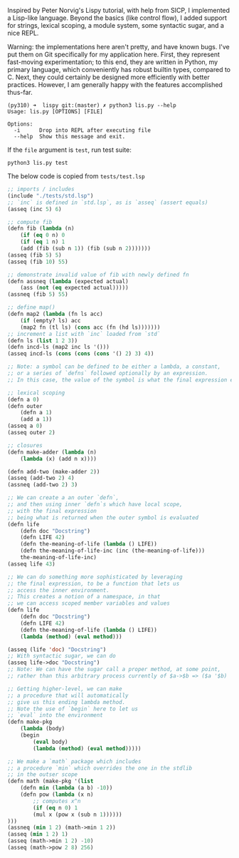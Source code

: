 
Inspired by Peter Norvig's Lispy tutorial, with help from SICP, I implemented a Lisp-like language. Beyond the basics (like control flow), I added support for strings, lexical scoping, a module system, some syntactic sugar, and a nice REPL.

Warning: the implementations here aren't pretty, and have known bugs. I've put them on Git specifically for my application here. First, they represent fast-moving experimentation; to this end, they are written in Python, my primary language, which conveniently has robust builtin types, compared to C. Next, they could certainly be designed more efficiently with better practices. However, I am generally happy with the features accomplished thus-far.

```
(py310) ➜  lispy git:(master) ✗ python3 lis.py --help
Usage: lis.py [OPTIONS] [FILE]

Options:
  -i      Drop into REPL after executing file
  --help  Show this message and exit.
```

If the `file` argument is `test`, run test suite:

`python3 lis.py test`

The below code is copied from `tests/test.lsp`

```lisp
;; imports / includes
(include "./tests/std.lsp")
;; `inc` is defined in `std.lsp`, as is `asseq` (assert equals)
(asseq (inc 5) 6)

;; compute fib
(defn fib (lambda (n)
    (if (eq 0 n) 0
    (if (eq 1 n) 1
    (add (fib (sub n 1)) (fib (sub n 2)))))))
(asseq (fib 5) 5)
(asseq (fib 10) 55)

;; demonstrate invalid value of fib with newly defined fn
(defn assneq (lambda (expected actual)
    (ass (not (eq expected actual)))))
(assneq (fib 5) 55)

;; define map()
(defn map2 (lambda (fn ls acc)
    (if (empty? ls) acc
    (map2 fn (tl ls) (cons acc (fn (hd ls)))))))
;; increment a list with `inc` loaded from `std`
(defn ls (list 1 2 3))
(defn incd-ls (map2 inc ls '()))
(asseq incd-ls (cons (cons (cons '() 2) 3) 4))

;; Note: a symbol can be defined to be either a lambda, a constant,
;; or a series of `defns` followed optionally by an expression.
;; In this case, the value of the symbol is what the final expression evaluates to

;; lexical scoping
(defn a 0)
(defn outer
    (defn a 1)
    (add a 1))
(asseq a 0)
(asseq outer 2)

;; closures
(defn make-adder (lambda (n)
    (lambda (x) (add n x))))

(defn add-two (make-adder 2))
(asseq (add-two 2) 4)
(assneq (add-two 2) 3)

;; We can create a an outer `defn`,
;; and then using inner `defn`s which have local scope,
;; with the final expression
;; being what is returned when the outer symbol is evaluated
(defn life
    (defn doc "Docstring")
    (defn LIFE 42)
    (defn the-meaning-of-life (lambda () LIFE))
    (defn the-meaning-of-life-inc (inc (the-meaning-of-life)))
    the-meaning-of-life-inc)
(asseq life 43)

;; We can do something more sophisticated by leveraging
;; the final expression, to be a function that lets us
;; access the inner environment.
;; This creates a notion of a namespace, in that
;; we can access scoped member variables and values
(defn life
    (defn doc "Docstring")
    (defn LIFE 42)
    (defn the-meaning-of-life (lambda () LIFE))
    (lambda (method) (eval method)))

(asseq (life 'doc) "Docstring")
;; With syntactic sugar, we can do
(asseq life->doc "Docstring")
;; Note: We can have the sugar call a proper method, at some point,
;; rather than this arbitrary process currently of $a->$b => ($a '$b)

;; Getting higher-level, we can make
;; a procedure that will automatically
;; give us this ending lambda method.
;; Note the use of `begin` here to let us
;; `eval` into the environment
(defn make-pkg
    (lambda (body)
    (begin
        (eval body)
        (lambda (method) (eval method)))))

;; We make a `math` package which includes
;; a procedure `min` which overrides the one in the stdlib
;; in the outser scope
(defn math (make-pkg '(list
    (defn min (lambda (a b) -10))
    (defn pow (lambda (x n)
        ;; computes x^n
        (if (eq n 0) 1
        (mul x (pow x (sub n 1))))))
)))
(assneq (min 1 2) (math->min 1 2))
(asseq (min 1 2) 1)
(asseq (math->min 1 2) -10)
(asseq (math->pow 2 8) 256)
```